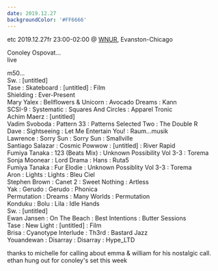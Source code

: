 ```yaml
---
date: 2019.12.27
backgroundColor: '#FF6666'
---
```


etc 2019.12.27fr 23:00-02:00 @ [WNUR](http://www.wnur.org/), Evanston-Chicago  

Conoley Ospovat...  
live  

m50...  
Sw. : \[untitled\]  
Tase : Skateboard : \[untitled\] : Film  
Shielding : Ever-Present  
Mary Yalex : Bellflowers & Unicorn : Avocado Dreams : Kann  
SCSI-9 : Systematic : Squares And Circles : Apparel Tronic  
Achim Maerz : \[untitled\]  
Vadim Svoboda : Pattern 33 : Patterns Selected Two : The Double R  
Dave : Sightseeing : Let Me Entertain You! : Raum...musik  
Lawrence : Sorry Sun : Sorry Sun : Smallville  
Santiago Salazar : Cosmic Powwow : \[untitled\] : River Rapid  
Fumiya Tanaka : 123 (Beats Mix) : Unknown Possibility Vol 3-3 : Torema  
Sonja Moonear : Lord Drama : Hans : Ruta5  
Fumiya Tanaka : Fur Elodie : Unknown Possiblity Vol 3-3 : Torema  
Aron : Lights : Lights : Bleu Ciel  
Stephen Brown : Canet 2 : Sweet Nothing : Artless  
Yak : Gerudo : Gerudo : Phonica  
Permutation : Dreams : Many Worlds : Permutation  
Konduku : Bolu : Lila : Idle Hands  
Sw. : \[untitled\]  
Ewan Jansen : On The Beach : Best Intentions : Butter Sessions  
Tase : New Light : \[untitled\] : Film  
Brisa : Cyanotype Interlude : Th3rd : Bastard Jazz  
Youandewan : Disarray : Disarray : Hype\_LTD  

thanks to michelle for calling about emma & william for his nostalgic call. ethan hung out for conoley's set this week